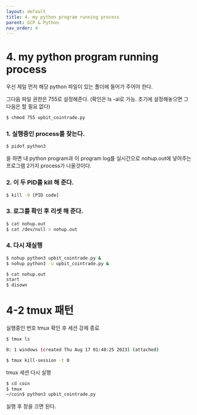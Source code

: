 ```yaml
---
layout: default
title: 4. my python program running process
parent: GCP & Python
nav_order: 4
---
```


# 4. my python program running process

우선 제일 먼저 해당 python 파일이 있는 폴더에 들어가 주어야 한다.

그다음 파일 권한은 755로 설정해준다. (확인은 ls -al로 가능. 초기에 설정해놓으면 그다음은 할 필요 없다)

```sh
$ chmod 755 upbit_cointrade.py
```

### 1. 실행중인 process를 찾는다.

```sh
$ pidof python3
```

을 하면 내 python program과 이 program log를 실시간으로 nohup.out에 넣어주는 프로그램 2가지 process가 나올것이다.

### 2. 이 두 PID를 kill 해 준다.

```sh
$ kill -9 [PID code]
```

### 3. 로그를 확인 후 리셋 해 준다.

```sh
$ cat nohup.out
$ cat /dev/null > nohup.out
```

### 4. 다시 재실행

```sh
$ nohup python3 upbit_cointrade.py &
$ nohup python3 -u upbit_cointrade.py &

$ cat nohup.out
start
$ disown
```

# 4-2 tmux 패턴

실행중인 번호 tmux 확인 후 세션 강제 종료

```sh
$ tmux ls
```

```sh
0: 1 windows (created Thu Aug 17 01:40:25 2023) (attached)
```

```sh
$ tmux kill-session -t 0
```

tmux 세션 다시 실행

```sh
$ cd coin
$ tmux
~/coin$ python3 upbit_cointrade.py 
```

실행 후 창을 끄면 된다.

